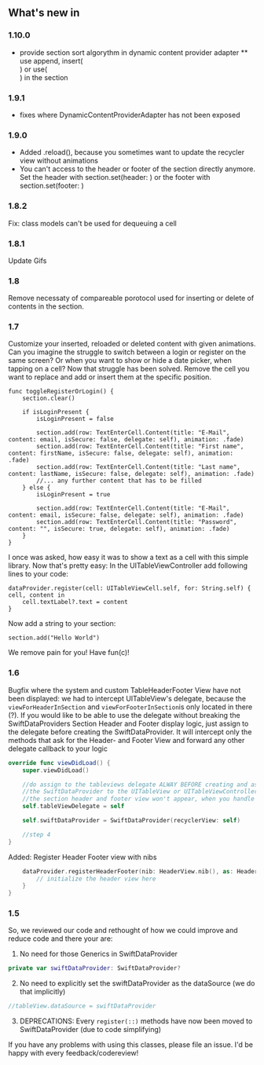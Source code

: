 ## What's new in

### 1.10.0

* provide section sort algorythm in dynamic content provider adapter
** use append, insert(<section index>) or use(<section index>) in the section 

### 1.9.1

* fixes where DynamicContentProviderAdapter has not been exposed

### 1.9.0

* Added .reload(), because you sometimes want to update the recycler view without animations
* You can't access to the header or footer of the section directly anymore. Set the header with section.set(header: <Any type or model>) or the footer with section.set(footer: <Any type or model>)

### 1.8.2

Fix: class models can't be used for dequeuing a cell

### 1.8.1

Update Gifs

### 1.8

Remove necessaty of compareable porotocol used for inserting or delete of contents in the section.

### 1.7

Customize your inserted, reloaded or deleted content with given animations.
Can you imagine the struggle to switch between a login or register on the same screen? Or when you want to show or hide a date picker, when tapping on a cell? Now that struggle has been solved. Remove the cell you want to replace and add or insert them at the specific position.
```
func toggleRegisterOrLogin() {
    section.clear()

    if isLoginPresent {
        isLoginPresent = false

        section.add(row: TextEnterCell.Content(title: "E-Mail", content: email, isSecure: false, delegate: self), animation: .fade)
        section.add(row: TextEnterCell.Content(title: "First name", content: firstName, isSecure: false, delegate: self), animation: .fade)
        section.add(row: TextEnterCell.Content(title: "Last name", content: lastName, isSecure: false, delegate: self), animation: .fade)
        //... any further content that has to be filled
    } else {
        isLoginPresent = true

        section.add(row: TextEnterCell.Content(title: "E-Mail", content: email, isSecure: false, delegate: self), animation: .fade)
        section.add(row: TextEnterCell.Content(title: "Password", content: "", isSecure: true, delegate: self), animation: .fade)
    }    
}
```

I once was asked, how easy it was to show a text as a cell with this simple library. Now that's pretty easy:
In the UITableViewController add following lines to your code:
```
dataProvider.register(cell: UITableViewCell.self, for: String.self) { cell, content in
    cell.textLabel?.text = content
}
```
Now add a string to your section:
```
section.add("Hello World")
```
We remove pain for you! Have fun(c)!

### 1.6

Bugfix where the system and custom TableHeaderFooter View have not been displayed: we had to intercept UITableView's delegate, because the ```viewForHeaderInSection``` and ```viewForFooterInSection```is only located in there (?). If you would like to be able to use the delegate without breaking the SwiftDataProviders Section Header and Footer display logic, just assign to the delegate before creating the SwiftDataProvider. It will intercept only the methods that ask for the Header- and Footer View and forward any other delegate callback to your logic

```swift
override func viewDidLoad() {
    super.viewDidLoad()

    //do assign to the tableviews delegate ALWAY BEFORE creating and assigning
    //the SwiftDataProvider to the UITableView or UITableViewController, otherwhise
    //the section header and footer view won't appear, when you handle them within the SwiftDataProvider
    self.tableViewDelegate = self 

    self.swiftDataProvider = SwiftDataProvider(recyclerView: self)

    //step 4
}
```

Added:
Register Header Footer view with nibs
``` swift
    dataProvider.registerHeaderFooter(nib: HeaderView.nib(), as: HeaderView.self, for: HeaderView.HeaderContent.self) { _, _ in 
        // initialize the header view here
    }
}
```

### 1.5

So, we reviewed our code and rethought of how we could improve and reduce code and there your are:

1) No need for those Generics in SwiftDataProvider
```swift
private var swiftDataProvider: SwiftDataProvider?
```
2) No need to explicitly set the swiftDataProvider as the dataSource (we do that implicitly)
```swift
//tableView.dataSource = swiftDataProvider
```
3) DEPRECATIONS: Every ```register(::)``` methods have now been moved to SwiftDataProvider (due to code simplifying)

If you have any problems with using this classes, please file an issue. I'd be happy with every feedback/codereview!
